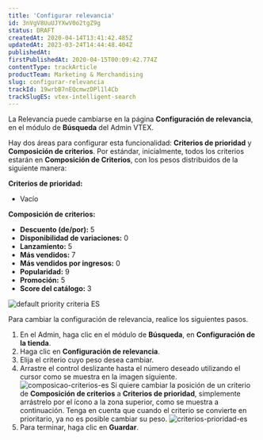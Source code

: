 ```yaml
---
title: 'Configurar relevancia'
id: 3nVgV8UuUJYXwV0o2tgZ9g
status: DRAFT
createdAt: 2020-04-14T13:41:42.485Z
updatedAt: 2023-03-24T14:44:48.404Z
publishedAt: 
firstPublishedAt: 2020-04-15T00:09:42.774Z
contentType: trackArticle
productTeam: Marketing & Merchandising
slug: configurar-relevancia
trackId: 19wrbB7nEQcmwzDPl1l4Cb
trackSlugES: vtex-intelligent-search
---
```


La Relevancia puede cambiarse en la página __Configuración de relevancia__, en el módulo de __Búsqueda__ del Admin VTEX.

Hay dos áreas para configurar esta funcionalidad: __Criterios de prioridad__ y __Composición de criterios__. Por estándar, inicialmente, todos los criterios estarán en __Composición de Criterios__, con los pesos distribuidos de la siguiente manera:

<b>Criterios de prioridad:</b>
<ul>
  <li>Vacío</li>
</ul>
<b>Composición de criterios:</b>
<ul>
  <li><b>Descuento (de/por):</b> 5</li>
  <li><b>Disponibilidad de variaciones:</b> 0</li>
  <li><b>Lanzamiento:</b> 5</li>
  <li><b>Más vendidos:</b> 7</li>
  <li><b>Más vendidos por ingresos:</b> 0</li>
  <li><b>Popularidad:</b> 9</li>
  <li><b>Promoción:</b> 5</li>
  <li><b>Score del catálogo:</b> 3</li>
</ul>

![default priority criteria ES](//images.ctfassets.net/alneenqid6w5/46WH9rGu8E2dpDry9i7uQ3/a87d76864944720f3e33c55d0275ada1/screencapture-biggy-myvtex-admin-search-boost-settings-2021-06-23-16_22_33.png)

Para cambiar la configuración de relevancia, realice los siguientes pasos.

1. En el Admin, haga clic en el módulo de __Búsqueda__, en __Configuración de la tienda__.
2. Haga clic en __Configuración de relevancia__.
3. Elija el criterio cuyo peso desea cambiar.
4. Arrastre el control deslizante hasta el número deseado utilizando el cursor como se muestra en la imagen siguiente.
  ![composicao-criterios-es](//images.ctfassets.net/alneenqid6w5/6qRT6JsD2MecPTXHksGIMa/1753fa46745b8fb9468f1c8adeb47aba/composicao-criterios-es.gif)
  Si quiere cambiar la posición de un criterio de __Composición de criterios__ a __Criterios de prioridad__, simplemente arrástrelo por el ícono <i class="fas fa-bars"></i> a la zona superior, como se muestra a continuación. Tenga en cuenta que cuando el criterio se convierte en prioritario, ya no es posible cambiar su peso.
  ![criterios-prioridad-es](//images.ctfassets.net/alneenqid6w5/51sDib8UqJmQJmcqyIDSIE/59e0ec635987e5d8a11aa1e45f296f68/criterios-prioridad-es.gif)
5. Para terminar, haga clic en __Guardar__.
